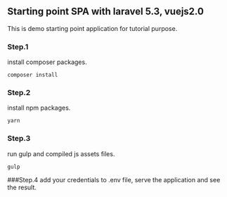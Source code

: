 ## Starting point SPA with laravel 5.3, vuejs2.0

This is demo starting point application for tutorial purpose.

### Step.1
install composer packages.
```
composer install
```
### Step.2
install npm packages.
```
yarn
```
### Step.3
run gulp and compiled js assets files.
```
gulp
```
###Step.4
add your credentials to .env file, serve the application and see the result.